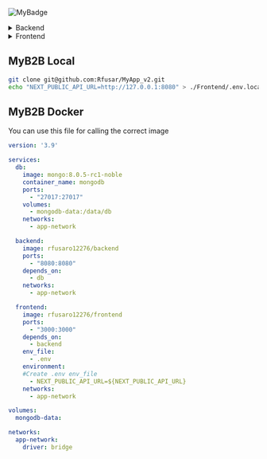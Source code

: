 ![MyBadge](https://img.shields.io/badge/Version-0.0.5-purple)


<details>
<summary>Backend</summary>

For the documentation [Click here](Backend/README.md)

For the repository of the docker image [Click here](https://hub.docker.com/repository/docker/rfusaro12276/backend/general)
</details>

<details>
<summary>Frontend</summary>

For the documentation [Click here](Frontend/README.md)

For the repository of the docker image [Click here](https://hub.docker.com/repository/docker/rfusaro12276/backend/general)
</details>

## MyB2B Local
```bash
git clone git@github.com:Rfusar/MyApp_v2.git
echo "NEXT_PUBLIC_API_URL=http://127.0.0.1:8080" > ./Frontend/.env.local
```



## MyB2B Docker

You can use this file for calling the correct image

```yaml
version: '3.9'

services:
  db:
    image: mongo:8.0.5-rc1-noble
    container_name: mongodb
    ports:
      - "27017:27017"
    volumes:
      - mongodb-data:/data/db
    networks:
      - app-network

  backend:
    image: rfusaro12276/backend
    ports:
      - "8080:8080"
    depends_on:
      - db
    networks:
      - app-network

  frontend:
    image: rfusaro12276/frontend
    ports:
      - "3000:3000"
    depends_on:
      - backend
    env_file:
      - .env
    environment:
    #Create .env env_file
      - NEXT_PUBLIC_API_URL=${NEXT_PUBLIC_API_URL}
    networks:
      - app-network

volumes:
  mongodb-data:

networks:
  app-network:
    driver: bridge
```
